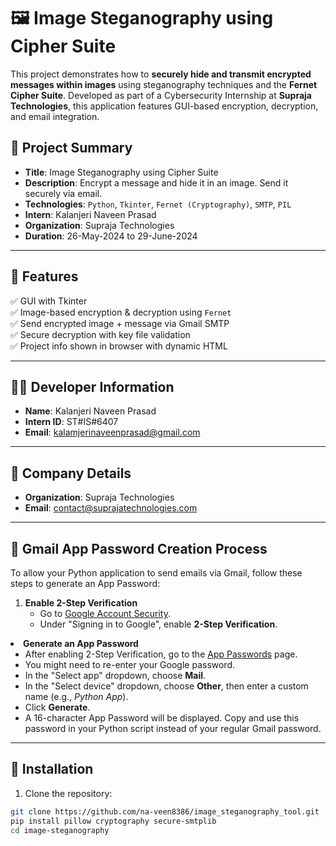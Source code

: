 # 🖼️ Image Steganography using Cipher Suite

This project demonstrates how to **securely hide and transmit encrypted messages within images** using steganography techniques and the **Fernet Cipher Suite**. Developed as part of a Cybersecurity Internship at **Supraja Technologies**, this application features GUI-based encryption, decryption, and email integration.


## 📌 Project Summary

- **Title**: Image Steganography using Cipher Suite
- **Description**: Encrypt a message and hide it in an image. Send it securely via email.
- **Technologies**: `Python`, `Tkinter`, `Fernet (Cryptography)`, `SMTP`, `PIL`
- **Intern**: Kalanjeri Naveen Prasad
- **Organization**: Supraja Technologies
- **Duration**: 26-May-2024 to 29-June-2024

---

## 📂 Features

✅ GUI with Tkinter  
✅ Image-based encryption & decryption using `Fernet`  
✅ Send encrypted image + message via Gmail SMTP  
✅ Secure decryption with key file validation  
✅ Project info shown in browser with dynamic HTML  

---

## 🧑‍💻 Developer Information

- **Name**: Kalanjeri Naveen Prasad
- **Intern ID**: ST#IS#6407
- **Email**: kalamjerinaveenprasad@gmail.com

---

## 🏢 Company Details

- **Organization**: Supraja Technologies
- **Email**: contact@suprajatechnologies.com

---

<div>
  <h2>📧 Gmail App Password Creation Process</h2>
  <p>To allow your Python application to send emails via Gmail, follow these steps to generate an App Password:</p>

  <ol>
    <li>
      <strong>Enable 2-Step Verification</strong>
      <ul>
        <li>Go to <a href="https://myaccount.google.com/security" target="_blank">Google Account Security</a>.</li>
        <li>Under "Signing in to Google", enable <strong>2-Step Verification</strong>.</li>
      </ul>
    </li>
  </ol>
    <li>
      <strong>Generate an App Password</strong>
      <ul>
        <li>After enabling 2-Step Verification, go to the <a href="https://myaccount.google.com/apppasswords" target="_blank">App Passwords</a> page.</li>
        <li>You might need to re-enter your Google password.</li>
        <li>In the "Select app" dropdown, choose <strong>Mail</strong>.</li>
        <li>In the "Select device" dropdown, choose <strong>Other</strong>, then enter a custom name (e.g., <em>Python App</em>).</li>
        <li>Click <strong>Generate</strong>.</li>
        <li>A 16-character App Password will be displayed. Copy and use this password in your Python script instead of your regular Gmail password.</li>
      </ul>
    </li>
</div>


---
## 🚀 Installation

1. Clone the repository:

```bash
git clone https://github.com/na-veen8386/image_steganography_tool.git
pip install pillow cryptography secure-smtplib
cd image-steganography




